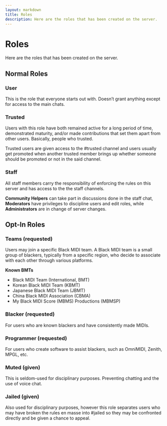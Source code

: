 ```yaml
---
layout: markdown
title: Roles
description: Here are the roles that has been created on the server.
---
```


# Roles

Here are the roles that has been created on the server.

## Normal Roles

### User
This is the role that everyone starts out with. Doesn’t grant anything except for access to the main chats.

### Trusted
Users with this role have both remained active for a long period of time, demonstrated maturity, and/or made contributions that set them apart from other users. Basically, people who trusted. 

Trusted users are given access to the #trusted channel and users usually get promoted when another trusted member brings up whether someone should be promoted or not in the said channel.

### Staff
All staff members carry the responsibility of enforcing the rules on this server and has access to the the staff channels. 

**Community Helpers** can take part in discussions done in the staff chat, **Moderators** have privileges to discipline users and edit roles, while **Administrators** are in change of server changes.

## Opt-In Roles

### Teams (requested)
Users may join a specific Black MIDI team. A Black MIDI team is a small group of blackers, typically from a specific region, who decide to associate with each other through various platforms. 

**Known BMTs**
- Black MIDI Team (International, BMT)
- Korean Black MIDI Team (KBMT)
- Japanese Black MIDI Team (JBMT)
- China Black MIDI Association (CBMA)
- My Black MIDI Score (MBMS) Productions (MBMSP)

### Blacker (requested)
For users who are known blackers and have consistently made MIDIs.

### Programmer (requested)
For users who create software to assist blackers, such as OmniMIDI, Zenith, MPGL, etc.

### Muted (given) 
This is seldom-used for disciplinary purposes. Preventing chatting and the use of voice chat.

### Jailed (given) 
Also used for disciplinary purposes, however this role separates users who may have broken the rules en masse into #jailed so they may be confronted directly and be given a chance to appeal.